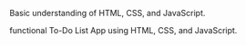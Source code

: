 Basic understanding of HTML, CSS, and JavaScript.

functional To-Do List App using HTML, CSS, and JavaScript.

